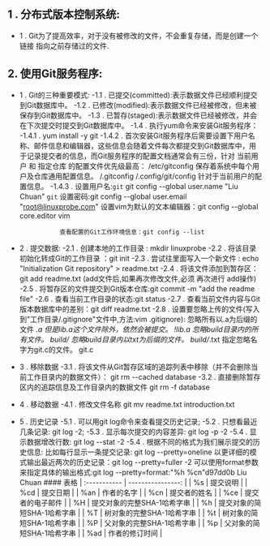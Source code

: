 ## 1 . 分布式版本控制系统:
- 1 . Git为了提高效率，对于没有被修改的文件，不会重复存储，而是创建一个 链接 指向之前存储过的文件.
## 2. 使用Git服务程序:
- 1 . Git的三种重要模式:
    -1.1 . 已提交(committed):表示数据文件已经顺利提交到Git数据库中。
    -1.2 . 已修改(modified):表示数据文件已经被修改，但未被保存到Git数据库中。
    -1.3 . 已暂存(staged):表示数据文件已经被修改，并会在下次提交时提交到Git数据库中。
    -1.4 . 执行yum命令来安装Git服务程序：
        -1.4.1 . yum install -y git
        -1.4.2 . 首次安装Git服务程序后需要设置下用户名称、邮件信息和编辑器，这些信息会随着文件每次都提交到Git数据库中，用于记录提交者的信息，而Git服务程序的配置文档通常会有三份，针对 当前用户 和 指定仓库 的配置文件优先级最高：
                /etc/gitconfig	保存着系统中每个用户及仓库通用配置信息。
                /.gitconfig
                /.config/git/config	针对于当前用户的配置信息。
        -1.4.3 . 设置用户名:```git```
                            git config --global user.name "Liu Chuan" 
                           ```git```
                 设置密码:git config --global user.email "root@linuxprobe.com"
                 设置vim为默认的文本编辑器：git config --global core.editor vim

                 查看配置的Git工作环境信息：git config --list

- 2 .  提交数据:
    -2.1 . 创建本地的工作目录 : mkdir linuxprobe
    -2.2 . 将该目录初始化转成Git的工作目录 ：git init
    -2.3 . 尝试往里面写入一个新文件 : echo "Initialization Git repository" > readme.txt
    -2.4 . 将该文件添加到暂存区：git add readme.txt (add文件后,如果再次修改文件,必须 再次进行 add操作)
    -2.5 . 将暂存区的文件提交到Git版本仓库:git commit -m "add the readme file"
    -2.6 . 查看当前工作目录的状态:git status
    -2.7 . 查看当前文件内容与Git版本数据库中的差别：git diff readme.txt
    -2.8 . 设置要忽略上传的文件(写入到"工作目录/.gitignore"文件中,方法:vim .gitignore):
        忽略所有以.a为后缀的文件
            *.a
        但是lib.a这个文件除外，依然会被提交。
            !lib.a
        忽略build目录内的所有文件。
            build/
        忽略build目录内以txt为后缀的文件。
            build/*.txt
        指定忽略名字为git.c的文件。
            git.c
- 3 . 移除数据
    -3.1 . 将该文件从Git暂存区域的追踪列表中移除（并不会删除当前工作目录内的数据文件）：
        git rm --cached database
    -3.2 . 直接删除暂存区内的追踪信息及工作目录内的数据文件 
        git rm -f database
- 4 . 移动数据
    -4.1 . 修改文件名称 
        git mv readme.txt introduction.txt
- 5 . 历史记录
    -5.1 . 可以用git log命令来查看提交历史记录;
    -5.2 . 只想看最近几条记录: git log -2;
    -5.3 . 显示每次提交的内容差异: git log -p -2
    -5.4 . 显示数据增改行数: git log --stat -2 
    -5.4 . 根据不同的格式为我们展示提交的历史信息:
            比如每行显示一条提交记录: git log --pretty=oneline
            以更详细的模式输出最近两次的历史记录：git log --pretty=fuller -2
            可以使用format参数来指定具体的输出格式:git log --pretty=format:"%h %cn"d97dd0b Liu Chuan
            #### 表格
            |   :-----------      | ----------------:                  |
            |   %s                | 提交说明                            | 
            |   %cd               |  提交日期                           |
            |   %an               |  作者的名字                         |
            |   %cn               |  提交者的姓名                       |
            |   %ce	              |  提交者的电子邮件                   |
            |   %H                |  提交对象的完整SHA-1哈希字串         | 
            |   %h                |  提交对象的简短SHA-1哈希字串         |
            |   %T                |  树对象的完整SHA-1哈希字串           |
            |   %t                |  树对象的简短SHA-1哈希字串           |
            |   %P                |  父对象的完整SHA-1哈希字串           |
            |   %p                |  父对象的简短SHA-1哈希字串           |
            |   %ad               |  作者的修订时间                      |